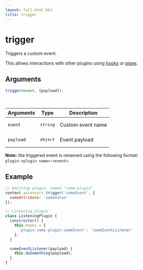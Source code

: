 ```yaml
---
layout: full.html.hbs
title: trigger
---
```


# trigger

<SinceBadge version="1.0.0" />

Triggers a custom event.

This allows interactions with other plugins using [hooks](/plugins/1/essentials/hooks/) or [pipes](/plugins/1/essentials/pipes/).

## Arguments

```js
trigger(event, [payload]);
```

<br/>

| Arguments | Type              | Description       |
| --------- | ----------------- | ----------------- |
| `event`   | <pre>string</pre> | Custom event name |
| `payload` | <pre>object</pre> | Event payload     |

**Note:** the triggered event is renamed using the following format:<br/>`plugin-<plugin name>:<event>`.

## Example

```js
// Emitting plugin, named "some-plugin"
context.accessors.trigger('someEvent', {
  someAttribute: 'someValue'
});

// Listening plugin
class ListeningPlugin {
  constructor() {
    this.hooks = {
      'plugin-some-plugin:someEvent': 'someEventListener'
    };
  }

  someEventListener(payload) {
    this.doSomething(payload);
  }
}
```
